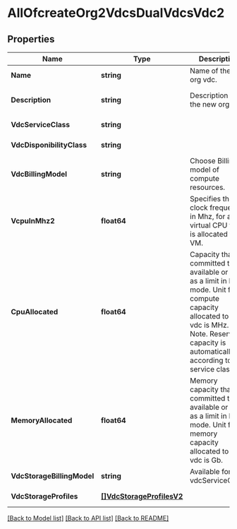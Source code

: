 # AllOfcreateOrg2VdcsDualVdcsVdc2

## Properties
Name | Type | Description | Notes
------------ | ------------- | ------------- | -------------
**Name** | **string** | Name of the new org vdc. | [default to null]
**Description** | **string** | Description of the new org vdc. | [optional] [default to null]
**VdcServiceClass** | **string** |  | [default to null]
**VdcDisponibilityClass** | **string** |  | [default to null]
**VdcBillingModel** | **string** | Choose Billing model of compute resources. | [default to null]
**VcpuInMhz2** | **float64** | Specifies the clock frequency, in Mhz, for any virtual CPU that is allocated to a VM. | [default to 2200]
**CpuAllocated** | **float64** | Capacity that is committed to be available or used as a limit in PAYG mode. Unit for compute capacity allocated to this vdc is MHz. Note. Reserved capacity is automatically set according to the service class. | [default to null]
**MemoryAllocated** | **float64** | Memory capacity that is committed to be available or used as a limit in PAYG mode. Unit for memory capacity allocated to this vdc is Gb. | [default to null]
**VdcStorageBillingModel** | **string** | Available for all vdcServiceClass. | [default to null]
**VdcStorageProfiles** | [**[]VdcStorageProfilesV2**](vdcStorageProfilesV2.md) |  | [default to null]

[[Back to Model list]](../README.md#documentation-for-models) [[Back to API list]](../README.md#documentation-for-api-endpoints) [[Back to README]](../README.md)

